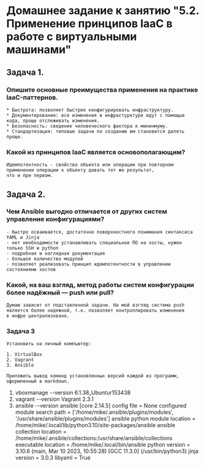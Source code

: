 # Домашнее задание к занятию "5.2. Применение принципов IaaC в работе с виртуальными машинами"

## Задача 1. 
### Опишите основные преимущества применения на практике IaaC-паттернов. 
```
* Быстрота: позволяет быстрее конфигурировать инфраструктуру.
* Документирование: все изменения в инфрастурктуре идут с помощью кода, проще отслеживать изменения. 
* Безопасность: сведение человеческого фактора к мининмуму.
* Стандартизация: типовые задачи по созданию вм становится делять проще.
```

### Какой из принципов IaaC является основополагающим?
```
Идемпотентность - свойство объекта или операции при повторном применении операции к объекту давать тот же результат,
что и при первом.
```
## Задача 2. 

### Чем Ansible выгодно отличается от других систем управление конфигурациями?
```
- быстро осваивается, достаточно поверхностного понимания синтаксиса YAML и Jinja
- нет необходимости устанавливать специальное ПО на хосты, нужен только SSH и python
- подробная и наглядная документация
- большое количество модулей
- позволяет реализовать принцип идемпотентности в управлении состояниями хостов
```
### Какой, на ваш взгляд, метод работы систем конфигурации более надёжный — push или pull?
```
Думаю зависит от подставленной задачи. На мой взгляд система push является более надежной, т.к. позволяет контроллировать изменения
в инфре централизовано. 

```
### Задача 3
```
Установить на личный компьютер:

1. VirtualBox
2. Vagrant
3. Ansible

Приложить вывод команд установленных версий каждой из программ, оформленный в markdown.
```

1. vboxmanage --version
   6.1.38_Ubuntur153438
2. vagrant --version
   Vagrant 2.3.1
3. ansible --version
   ansible [core 2.14.5]
     config file = None
     configured module search path = ['/home/mike/.ansible/plugins/modules', '/usr/share/ansible/plugins/modules']
     ansible python module location = /home/mike/.local/lib/python3.10/site-packages/ansible
     ansible collection location = /home/mike/.ansible/collections:/usr/share/ansible/collections
     executable location = /home/mike/.local/bin/ansible
     python version = 3.10.6 (main, Mar 10 2023, 10:55:28) [GCC 11.3.0] (/usr/bin/python3)
     jinja version = 3.0.3
     libyaml = True